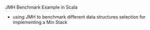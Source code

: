 
JMH Benchmark Example in Scala

* using JMH to benchmark different data structures selection for implementing a Min Stack
